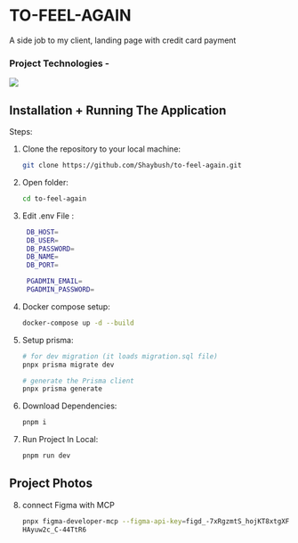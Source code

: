 # TO-FEEL-AGAIN

A side job to my client, landing page with credit card payment

### Project Technologies -

<img src="https://skillicons.dev/icons?i=typescript,nextjs,tailwind,prisma,postgresql,docker,vscode&perline=7" />

## Installation + Running The Application

Steps:

1. Clone the repository to your local machine:
   ```sh
   git clone https://github.com/Shaybush/to-feel-again.git
   ```
2. Open folder:

   ```sh
   cd to-feel-again
   ```

3. Edit .env File :

   ```sh
    DB_HOST=
    DB_USER=
    DB_PASSWORD=
    DB_NAME=
    DB_PORT=

    PGADMIN_EMAIL=
    PGADMIN_PASSWORD=
   ```

4. Docker compose setup:
   ```sh
   docker-compose up -d --build
   ```
5. Setup prisma:

   ```sh
   # for dev migration (it loads migration.sql file)
   pnpx prisma migrate dev

   # generate the Prisma client
   pnpx prisma generate
   ```

6. Download Dependencies:

   ```sh
   pnpm i
   ```

7. Run Project In Local:
   ```sh
   pnpm run dev
   ```

## Project Photos

8. connect Figma with MCP
   ```sh
   pnpx figma-developer-mcp --figma-api-key=figd_-7xRgzmtS_hojKT8xtgXFnMo
   HAyuw2c_C-44TtR6
   ```
